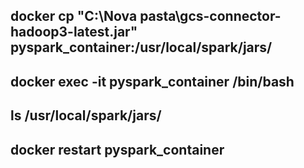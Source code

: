 ## docker cp "C:\Nova pasta\gcs-connector-hadoop3-latest.jar" pyspark_container:/usr/local/spark/jars/
## docker exec -it pyspark_container /bin/bash
## ls /usr/local/spark/jars/
## docker restart pyspark_container
